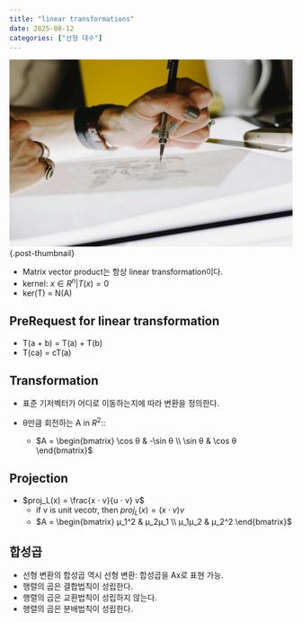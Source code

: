 ```yaml
---
title: "linear transformations"
date: 2025-08-12
categories: ["선형 대수"]
---
```


![](/img/human-thumb.jpg){.post-thumbnail}

- Matrix vector product는 항상 linear transformation이다.
- kernel: ${x ∈ R^n | T(x) = 0}$
- ker(T) = N(A)

## PreRequest for linear transformation

- T(a + b) = T(a) + T(b)
- T(ca) = cT(a)

## Transformation

- 표준 기저벡터가 어디로 이동하는지에 따라 변환을 정의한다.

- θ만큼 회전하는 A in $R^2$:: 
    - $A = \begin{bmatrix} \cos θ & -\sin θ \\ \sin θ & \cos θ \end{bmatrix}$

## Projection

- $proj_L(x) = \frac{x ⋅ v}{u ⋅ v} v$
    - if v is unit vecotr, then $proj_L(x) = (x ⋅ v) v$
    - $A = \begin{bmatrix} μ_1^2 & μ_2μ_1 \\ μ_1μ_2 & μ_2^2 \end{bmatrix}$

## 합성곱

- 선형 변환의 합성곱 역시 선형 변환: 합성곱을 Ax로 표현 가능.
- 행렬의 곱은 결합법칙이 성립한다.
- 행렬의 곱은 교환법칙이 성립하지 않는다.
- 행렬의 곱은 분배법칙이 성립한다.
